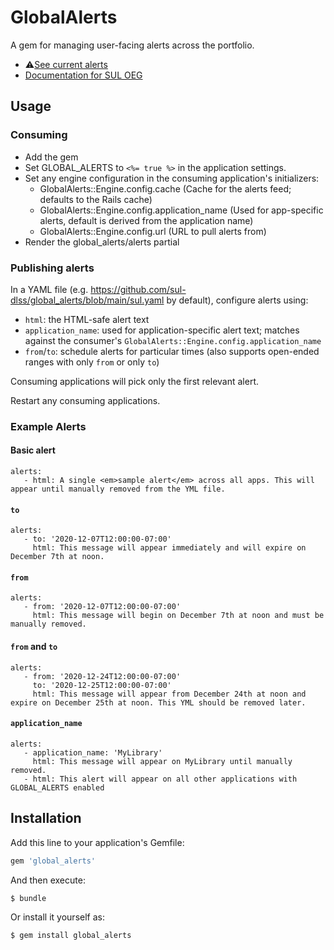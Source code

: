 # GlobalAlerts
A gem for managing user-facing alerts across the portfolio.

* ⚠️[See current alerts](https://github.com/sul-dlss/global_alerts/blob/main/sul.yaml)
* [Documentation for SUL OEG](https://docs.google.com/document/d/1J3V6lHKdYXynr1gNYgbQtuTeNPCHy64osxiO1-cR62g/edit#heading=h.jxru3xp3fpto)

## Usage

### Consuming

- Add the gem
- Set GLOBAL_ALERTS to `<%= true %>` in the application settings.
- Set any engine configuration in the consuming application's initializers:
   - GlobalAlerts::Engine.config.cache (Cache for the alerts feed; defaults to the Rails cache)
   - GlobalAlerts::Engine.config.application_name (Used for app-specific alerts, default is derived from the application name)
   - GlobalAlerts::Engine.config.url (URL to pull alerts from)
- Render the global_alerts/alerts partial

### Publishing alerts

In a YAML file (e.g. https://github.com/sul-dlss/global_alerts/blob/main/sul.yaml by default), configure alerts using:

- `html`: the HTML-safe alert text
- `application_name`: used for application-specific alert text; matches against the consumer's `GlobalAlerts::Engine.config.application_name`
- `from`/`to`: schedule alerts for particular times (also supports open-ended ranges with only `from` or only `to`)

Consuming applications will pick only the first relevant alert.

Restart any consuming applications.

### Example Alerts

#### Basic alert
```
alerts:
   - html: A single <em>sample alert</em> across all apps. This will appear until manually removed from the YML file.
```

#### `to`
```
alerts:
   - to: '2020-12-07T12:00:00-07:00'
     html: This message will appear immediately and will expire on December 7th at noon.
```

#### `from`
```
alerts:
   - from: '2020-12-07T12:00:00-07:00'
     html: This message will begin on December 7th at noon and must be manually removed.
```
#### `from` and `to`
```
alerts:
   - from: '2020-12-24T12:00:00-07:00'
     to: '2020-12-25T12:00:00-07:00'
     html: This message will appear from December 24th at noon and expire on December 25th at noon. This YML should be removed later.
```

#### `application_name`
```
alerts:
   - application_name: 'MyLibrary'
     html: This message will appear on MyLibrary until manually removed.
   - html: This alert will appear on all other applications with GLOBAL_ALERTS enabled
```


## Installation
Add this line to your application's Gemfile:

```ruby
gem 'global_alerts'
```

And then execute:
```bash
$ bundle
```

Or install it yourself as:
```bash
$ gem install global_alerts
```
